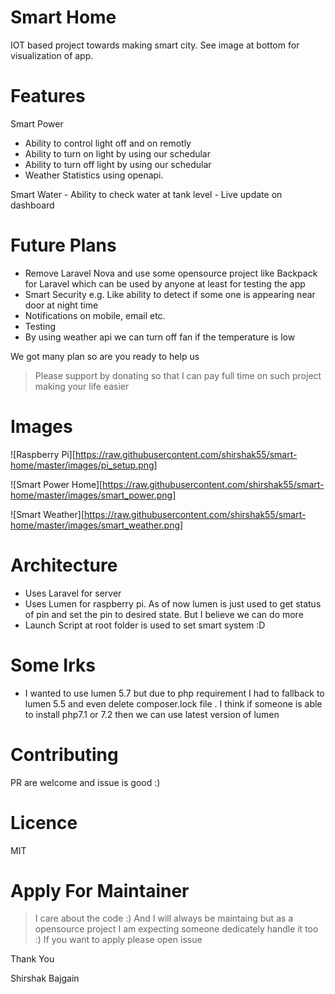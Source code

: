 # Smart Home
IOT based project towards making smart city. See image at bottom for visualization of app.

# Features
Smart Power
  - Ability to control light off and on remotly
  - Ability to turn on light by using our schedular
  - Ability to turn off light by using our schedular
  - Weather Statistics using openapi. 
  
Smart Water
    - Ability to check water at tank level
    - Live update on dashboard
    
# Future Plans
- Remove Laravel Nova and use some opensource project like Backpack for Laravel which can be used by anyone at least for testing the app
- Smart Security e.g. Like ability to detect if some one is appearing near door at night time
- Notifications on mobile, email etc.
- Testing
- By using weather api we can turn off fan if the temperature is low 

We got many plan so are you ready to help us 


> Please support by donating so that I can pay full time on such project making your life easier

# Images

![Raspberry Pi][https://raw.githubusercontent.com/shirshak55/smart-home/master/images/pi_setup.png]

![Smart Power Home][https://raw.githubusercontent.com/shirshak55/smart-home/master/images/smart_power.png]

![Smart Weather][https://raw.githubusercontent.com/shirshak55/smart-home/master/images/smart_weather.png]

# Architecture
- Uses Laravel for server
- Uses Lumen for raspberry pi. As of now lumen is just used to get status of pin and set the pin to desired state. But I believe we can do more  
- Launch Script at root folder is used to set smart system :D

# Some Irks
- I wanted to use lumen 5.7 but due to php requirement I had to fallback to lumen 5.5 and even delete composer.lock file . I think if someone is able to install php7.1 or 7.2 then we can use latest version of lumen
# Contributing
PR are welcome and issue is good :)

# Licence
MIT

# Apply For Maintainer
> I care about the code :) And I will always be maintaing but as a opensource project I am expecting someone dedicately handle it too :) If you want to apply please open issue

Thank You

Shirshak Bajgain
